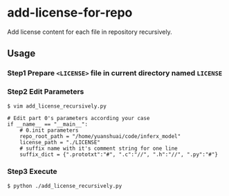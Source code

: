 # add-license-for-repo
Add license content for each file in repository recursively.

## Usage

### Step1 Prepare `<LICENSE>` file in current directory named `LICENSE`

### Step2 Edit Parameters

```shell
$ vim add_license_recursively.py

# Edit part 0's parameters according your case
if __name__ == "__main__":
    # 0.init parameters
    repo_root_path = "/home/yuanshuai/code/inferx_model"                                                          
    license_path = "./LICENSE"
    # suffix name with it's comment string for one line
    suffix_dict = {".prototxt":"#", ".c":"//", ".h":"//", ".py":"#"}
```

### Step3 Execute

```shell
$ python ./add_license_recursively.py
```
